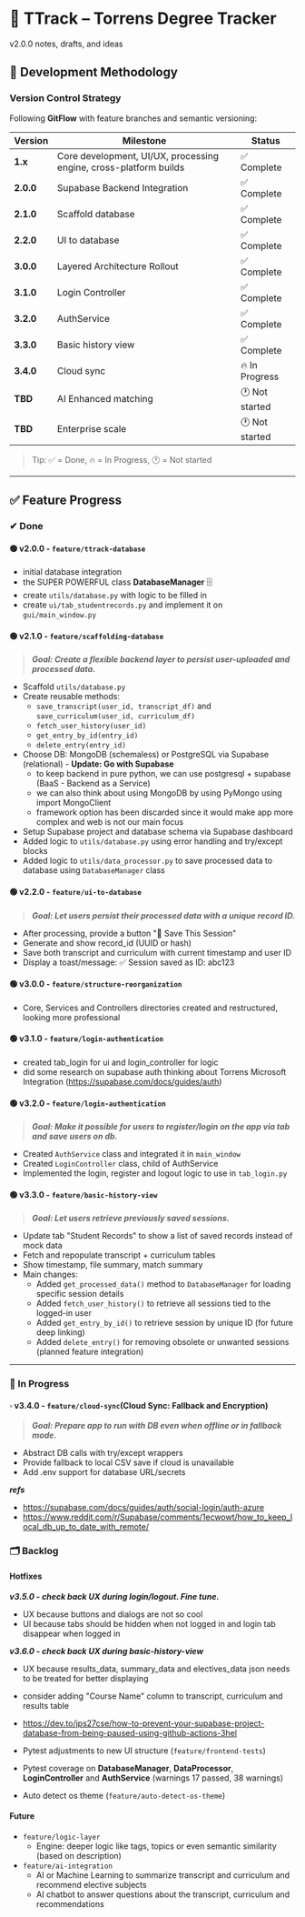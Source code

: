 # 🧠 TTrack – Torrens Degree Tracker

v2.0.0 notes, drafts, and ideas

## 🔬 Development Methodology

### Version Control Strategy
Following **GitFlow** with feature branches and semantic versioning:

| Version | Milestone | Status |
|---------|-----------|--------|
| **1.x** | Core development, UI/UX, processing engine, cross-platform builds | ✅ Complete |
| **2.0.0** | Supabase Backend Integration | ✅ Complete |
| **2.1.0** | Scaffold database | ✅ Complete |
| **2.2.0** | UI to database | ✅ Complete |
| **3.0.0** | Layered Architecture Rollout | ✅ Complete |
| **3.1.0** | Login Controller | ✅ Complete |
| **3.2.0** | AuthService | ✅ Complete |
| **3.3.0** | Basic history view | ✅ Complete |
| **3.4.0** | Cloud sync | 🔥 In Progress |
| **TBD** | AI Enhanced matching | 🕐 Not started |
| **TBD** | Enterprise scale | 🕐 Not started |

> Tip: ✅ = Done, 🔥 = In Progress, 🕐 = Not started

---

## ✅ Feature Progress

### ✔ Done

#### 🟢 v2.0.0 - `feature/ttrack-database`
- initial database integration
- the SUPER POWERFUL class **DatabaseManager** 🗄️
- create `utils/database.py` with logic to be filled in
- create `ui/tab_studentrecords.py` and implement it on `gui/main_window.py`

#### 🟢 v2.1.0 - `feature/scaffolding-database`
> ***Goal: Create a flexible backend layer to persist user-uploaded and processed data.***
- Scaffold `utils/database.py`
- Create reusable methods:
  - `save_transcript(user_id, transcript_df)` and `save_curriculum(user_id, curriculum_df)`
  - `fetch_user_history(user_id)`
  - `get_entry_by_id(entry_id)`
  - `delete_entry(entry_id)`
- Choose DB: MongoDB (schemaless) or PostgreSQL via Supabase (relational) - **Update: Go with Supabase**
  - to keep backend in pure python, we can use postgresql + supabase (BaaS - Backend as a Service)
  - we can also think about using MongoDB by using PyMongo using import MongoClient
  - framework option has been discarded since it would make app more complex and web is not our main focus
- Setup Supabase project and database schema via Supabase dashboard
- Added logic to `utils/database.py` using error handling and try/except blocks
- Added logic to `utils/data_processor.py` to save processed data to database using `DatabaseManager` class

#### 🟢 v2.2.0 - `feature/ui-to-database`
> ***Goal: Let users persist their processed data with a unique record ID.***
- After processing, provide a button "💾 Save This Session"
- Generate and show record_id (UUID or hash)
- Save both transcript and curriculum with current timestamp and user ID
- Display a toast/message: ✅ Session saved as ID: abc123

#### 🟢 v3.0.0 - `feature/structure-reorganization`
- Core, Services and Controllers directories created and restructured, looking more professional

#### 🟢 v3.1.0 - `feature/login-authentication`
- created tab_login for ui and login_controller for logic
- did some research on supabase auth thinking about Torrens Microsoft Integration (https://supabase.com/docs/guides/auth)

#### 🟢 v3.2.0 - `feature/login-authentication`
> ***Goal: Make it possible for users to register/login on the app via tab and save users on db.***
- Created `AuthService` class and integrated it in `main_window`
- Created `LoginController` class, child of AuthService
- Implemented the login, register and logout logic to use in `tab_login.py`

#### 🟢 v3.3.0 - `feature/basic-history-view`
> ***Goal: Let users retrieve previously saved sessions.***
- Update tab "Student Records" to show a list of saved records instead of mock data
- Fetch and repopulate transcript + curriculum tables
- Show timestamp, file summary, match summary
- Main changes:
  - Added `get_processed_data()` method to `DatabaseManager` for loading specific session details
  - Added `fetch_user_history()` to retrieve all sessions tied to the logged-in user
  - Added `get_entry_by_id()` to retrieve session by unique ID (for future deep linking)
  - Added `delete_entry()` for removing obsolete or unwanted sessions (planned feature integration)

---

### 🔧 In Progress

#### ▫️ v3.4.0 - `feature/cloud-sync`(Cloud Sync: Fallback and Encryption)
> ***Goal: Prepare app to run with DB even when offline or in fallback mode.***
- Abstract DB calls with try/except wrappers
- Provide fallback to local CSV save if cloud is unavailable
- Add .env support for database URL/secrets

***refs***
- https://supabase.com/docs/guides/auth/social-login/auth-azure
- https://www.reddit.com/r/Supabase/comments/1ecwowt/how_to_keep_local_db_up_to_date_with_remote/

### 🗂️ Backlog

#### Hotfixes
***v3.5.0 - check back UX during login/logout. Fine tune.***
  - UX because buttons and dialogs are not so cool
  - UI because tabs should be hidden when not logged in and login tab disappear when logged in

***v3.6.0 - check back UX during basic-history-view***
  - UX because results_data, summary_data and electives_data json needs to be treated for better displaying
  - consider adding "Course Name" column to transcript, curriculum and results table

- https://dev.to/jps27cse/how-to-prevent-your-supabase-project-database-from-being-paused-using-github-actions-3hel
- Pytest adjustments to new UI structure (`feature/frontend-tests`)
- Pytest coverage on **DatabaseManager**, **DataProcessor**, **LoginController** and **AuthService** (warnings 17 passed, 38 warnings)
- Auto detect os theme (`feature/auto-detect-os-theme`)

#### Future
- `feature/logic-layer` 
  - Engine: deeper logic like tags, topics or even semantic similarity (based on description) 
- `feature/ai-integration` 
  - AI or Machine Learning to summarize transcript and curriculum and recommend elective subjects 
  - AI chatbot to answer questions about the transcript, curriculum and recommendations 